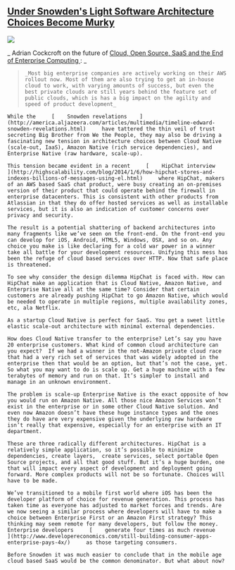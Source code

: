 ## [Under Snowden's Light Software Architecture Choices Become Murky](/blog/2014/1/8/under-snowdens-light-software-architecture-choices-become-mu.html)

    

    

![](http://farm8.staticflickr.com/7354/11830796195_5f12ff15f9_m.jpg)

_    Adrian Cockcroft on the future of     [    Cloud, Open Source, SaaS and the End of Enterprise Computing    ](http://perfcap.blogspot.com/2013/12/looking-back-at-2013-with-pointers-to.html)    :    _

>     _Most big enterprise companies are actively working on their AWS rollout now. Most of them are also trying to get an in-house cloud to work, with varying amounts of success, but even the best private clouds are still years behind the feature set of public clouds, which is has a big impact on the agility and speed of product development_    

    While the     [    Snowden revelations    ](http://america.aljazeera.com/articles/multimedia/timeline-edward-snowden-revelations.html)     have tattered the thin veil of trust secreting Big Brother from We the People, they may also be driving a fascinating new tension in architecture choices between Cloud Native (scale-out, IaaS), Amazon Native (rich service dependencies), and Enterprise Native (raw hardware, scale-up).    

    This tension became evident in a recent     [    HipChat interview    ](http://highscalability.com/blog/2014/1/6/how-hipchat-stores-and-indexes-billions-of-messages-using-el.html)     where HipChat, makers of an AWS based SaaS chat product, were busy creating an on-premises version of their product that could operate behind the firewall in enterprise datacenters. This is consistent with other products from Atlassian in that they do offer hosted services as well as installable services, but it is also an indication of customer concerns over privacy and security.    

    The result is a potential shattering of backend architectures into many fragments like we’ve seen on the front-end. On the front-end you can develop for iOS, Android, HTML5, Windows, OSX, and so on. Any choice you make is like declaring for a cold war power in a winner take all battle for your development resources. Unifying this mess has been the refuge of cloud based services over HTTP. Now that safe place is threatened.    

    To see why consider the design dilemma HipChat is faced with. How can HipChat make an application that is Cloud Native, Amazon Native, and Enterprise Native all at the same time? Consider that certain customers are already pushing HipChat to go Amazon Native, which would be needed to operate in multiple regions, multiple availability zones, etc, ala Netflix.    

    As a startup Cloud Native is perfect for SaaS. You get a sweet little elastic scale-out architecture with minimal external dependencies.    

    How does Cloud Native transfer to the enterprise? Let’s say you have 20 enterprise customers. What kind of common cloud architecture can you expect?  If we had a winner in the not-Amazon private cloud race that had a very rich set of services that was widely adopted in the enterprise then that would be an option, but that’s not the case, yet. So what you may want to do is scale up. Get a huge machine with a few terabytes of memory and run on that. It’s simpler to install and manage in an unknown environment.    

    The problem is scale-up Enterprise Native is the exact opposite of how you would run on Amazon Native. All those nice Amazon Services won’t exist in the enterprise or in some other Cloud Native solution. And even now Amazon doesn’t have these huge instance types and the ones they do have are very expensive given the underlying raw hardware isn’t really that expensive, especially for an enterprise with an IT department.    

    These are three radically different architectures. HipChat is a relatively simple application, so it’s possible to minimize dependencies, create layers,  create services, select portable Open Source projects, and all that good stuff. But it’s a huge burden, one that will impact every aspect of development and deployment going forward. More complex products will not be so fortunate. Choices will have to be made.    

    We’ve transitioned to a mobile first world where iOS has been the developer platform of choice for revenue generation. This process has taken time as everyone has adjusted to market forces and trends. Are we now seeing a similar process where developers will have to make a choice between Enterprise First or an Amazon First strategy? This thinking may seem remote for many developers, but follow the money. Enterprise developers     [    generate four times as much revenue    ](http://www.developereconomics.com/still-building-consumer-apps-enterprise-pays-4x/)     as those targeting consumers.    

    Before Snowden it was much easier to conclude that in the mobile age cloud based SaaS would be the common denominator. But what about now?    

    